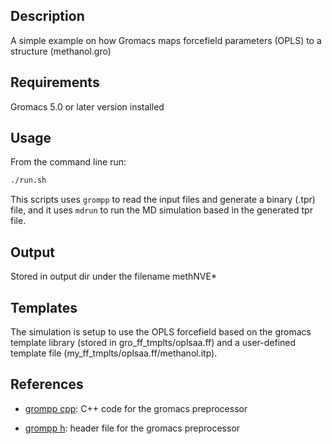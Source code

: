 ## Description
A simple example on how Gromacs maps forcefield parameters (OPLS) to a structure (methanol.gro)

## Requirements
Gromacs 5.0 or later version installed

## Usage
From the command line run:
```bash
./run.sh
``` 
This scripts uses ``grompp`` to read the input files and generate a binary (.tpr) file, and it uses ``mdrun`` to
run the MD simulation based in the generated tpr file. 

## Output
Stored in output dir under the filename methNVE*

## Templates
The simulation is setup to use the OPLS forcefield based on the gromacs template library (stored in gro_ff_tmplts/oplsaa.ff) and a user-defined template file (my_ff_tmplts/oplsaa.ff/methanol.itp).

## References
- [grompp cpp](https://github.com/gromacs/gromacs/blob/master/src/gromacs/gmxpreprocess/grompp.cpp): C++ code for the gromacs preprocessor

- [grompp h](https://github.com/gromacs/gromacs/blob/master/src/gromacs/gmxpreprocess/grompp.h): header file for the gromacs preprocessor
